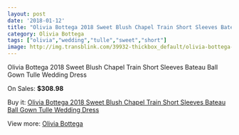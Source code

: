 ```yaml
---
layout: post
date: '2018-01-12'
title: "Olivia Bottega 2018 Sweet Blush Chapel Train Short Sleeves Bateau Ball Gown Tulle Wedding Dress"
category: Olivia Bottega
tags: ["olivia","wedding","tulle","sweet","short"]
image: http://img.transblink.com/39932-thickbox_default/olivia-bottega-2018-sweet-blush-chapel-train-short-sleeves-bateau-ball-gown-tulle-wedding-dress.jpg
---
```

Olivia Bottega 2018 Sweet Blush Chapel Train Short Sleeves Bateau Ball Gown Tulle Wedding Dress

On Sales: **$308.98**
<a href="https://www.transblink.com/en/olivia-bottega/12460-olivia-bottega-2018-sweet-blush-chapel-train-short-sleeves-bateau-ball-gown-tulle-wedding-dress.html"><amp-img layout="responsive" width="600" height="600" src="//img.transblink.com/39932-thickbox_default/olivia-bottega-2018-sweet-blush-chapel-train-short-sleeves-bateau-ball-gown-tulle-wedding-dress.jpg" alt="Olivia Bottega 2018 Sweet Blush Chapel Train Short Sleeves Bateau Ball Gown Tulle Wedding Dress 0" /></a>

Buy it: [Olivia Bottega 2018 Sweet Blush Chapel Train Short Sleeves Bateau Ball Gown Tulle Wedding Dress](https://www.transblink.com/en/olivia-bottega/12460-olivia-bottega-2018-sweet-blush-chapel-train-short-sleeves-bateau-ball-gown-tulle-wedding-dress.html "Olivia Bottega 2018 Sweet Blush Chapel Train Short Sleeves Bateau Ball Gown Tulle Wedding Dress")

View more: [Olivia Bottega](https://www.transblink.com/en/147-olivia-bottega "Olivia Bottega")
